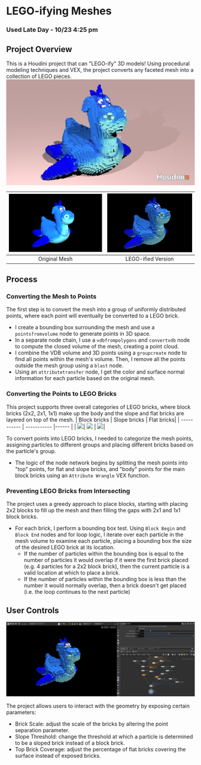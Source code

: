 # LEGO-ifying Meshes

### Used Late Day - 10/23 4:25 pm

## Project Overview
This is a Houdini project that can "LEGO-ify" 3D models! Using procedural modeling techniques and VEX, the project converts any faceted mesh into a collection of LEGO pieces.
![](render1.jpg)

|<img src="original.png" width="100%">|<img src="lego1.png" width="100%">|
|:-:|:-:|
|Original Mesh|LEGO-ified Version|

## Process
### Converting the Mesh to Points
The first step is to convert the mesh into a group of uniformly distributed points, where each point will eventually be converted to a LEGO brick.
- I create a bounding box surrounding the mesh and use a `pointsfromvolume` node to generate points in 3D space.
- In a separate node chain, I use a `vdbfrompolygons` and `convertvdb` node to compute the closed volume of the mesh, creating a point cloud.
- I combine the VDB volume and 3D points using a `groupcreate` node to find all points within the mesh's volume. Then, I remove all the points outside the mesh group using a `blast` node.
- Using an `attributetransfer` node, I get the color and surface normal information for each particle based on the original mesh.
    
### Converting the Points to LEGO Bricks
This project supports three overall categories of LEGO bricks, where block bricks (2x2, 2x1, 1x1) make up the body and the slope and flat bricks are layered on top of the mesh.
| Block bricks        | Slope bricks         | Flat bricks|
| -----------         | -----------          |------              |
| ![](block_brick.png)| ![](slope_brick.png) | ![](flat_brick.png)|

To convert points into LEGO bricks, I needed to categorize the mesh points, assigning particles to different groups and placing different bricks based on the particle's group.
- The logic of the node network begins by splitting the mesh points into "top" points, for flat and slope bricks, and "body" points for the main block bricks using an `Attribute Wrangle` VEX function.

### Preventing LEGO Bricks from Intersecting
The project uses a greedy approach to place blocks, starting with placing 2x2 blocks to fill up the mesh and then filling the gaps with 2x1 and 1x1 block bricks. 

- For each brick, I perform a bounding box test. Using `Block Begin` and `Block End` nodes and for loop logic, I iterate over each particle in the mesh volume to examine each particle, placing a bounding box the size of the desired LEGO brick at its location.
    - If the number of particles within the bounding box is equal to the number of particles it would overlap if it were the first brick placed (e.g. 4 particles for a 2x2 block brick), then the current particle is a valid location at which to place a brick.
    - If the number of particles within the bounding box is less than the number it would normally overlap,
then a brick doesn't get placed (i.e. the loop continues to the next particle)

## User Controls
![](parameters.png)

The project allows users to interact with the geometry by exposing certain parameters:
- Brick Scale: adjust the scale of the bricks by altering the point separation parameter.
- Slope Threshold: change the threshold at which a particle is determined to be a sloped brick instead of a block brick.
- Top Brick Coverage: adjust the percentage of flat bricks covering the surface instead of exposed bricks.
